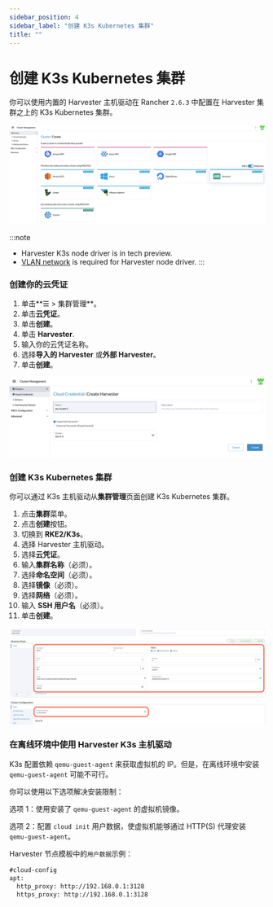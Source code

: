 ```yaml
---
sidebar_position: 4
sidebar_label: "创建 K3s Kubernetes 集群"
title: ""
---
```


# 创建 K3s Kubernetes 集群

你可以使用内置的 Harvester 主机驱动在 Rancher `2.6.3` 中配置在 Harvester 集群之上的 K3s Kubernetes 集群。

![k3s-cluster](../assets/rke2-k3s-node-driver.png)

:::note
- Harvester K3s node driver is in tech preview.
- [VLAN network](../../networking/harvester-network.md#创建-vlan-网络) is required for Harvester node driver.
:::

### 创建你的云凭证

1. 单击**☰ > 集群管理**。
2. 单击**云凭证**。
3. 单击**创建**。
4. 单击 **Harvester**.
5. 输入你的云凭证名称。
6. 选择**导入的 Harvester** 或**外部 Harvester**。
7. 单击**创建**。

![create-harvester-cloud-credentials](../assets/create-cloud-credentials.png)

### 创建 K3s Kubernetes 集群

你可以通过 K3s 主机驱动从**集群管理**页面创建 K3s Kubernetes 集群。

1. 点击**集群**菜单。
2. 点击**创建**按钮。
3. 切换到 **RKE2/K3s**。
4. 选择 Harvester 主机驱动。
5. 选择**云凭证**。
6. 输入**集群名称**（必须）。
7. 选择**命名空间**（必须）。
8. 选择**镜像**（必须）。
9. 选择**网络**（必须）。
10. 输入 **SSH 用户名**（必须）。
11. 单击**创建**。

![create-k3s-harvester-cluster](../assets/create-k3s-harvester-cluster.png)

### 在离线环境中使用 Harvester K3s 主机驱动

K3s 配置依赖 `qemu-guest-agent` 来获取虚拟机的 IP。但是，在离线环境中安装 `qemu-guest-agent` 可能不可行。

你可以使用以下选项解决安装限制：

选项 1：使用安装了 `qemu-guest-agent` 的虚拟机镜像。

选项 2：配置 `cloud init` 用户数据，使虚拟机能够通过 HTTP(S) 代理安装 `qemu-guest-agent`。

Harvester 节点模板中的`用户数据`示例：
```
#cloud-config
apt:
  http_proxy: http://192.168.0.1:3128
  https_proxy: http://192.168.0.1:3128
```
